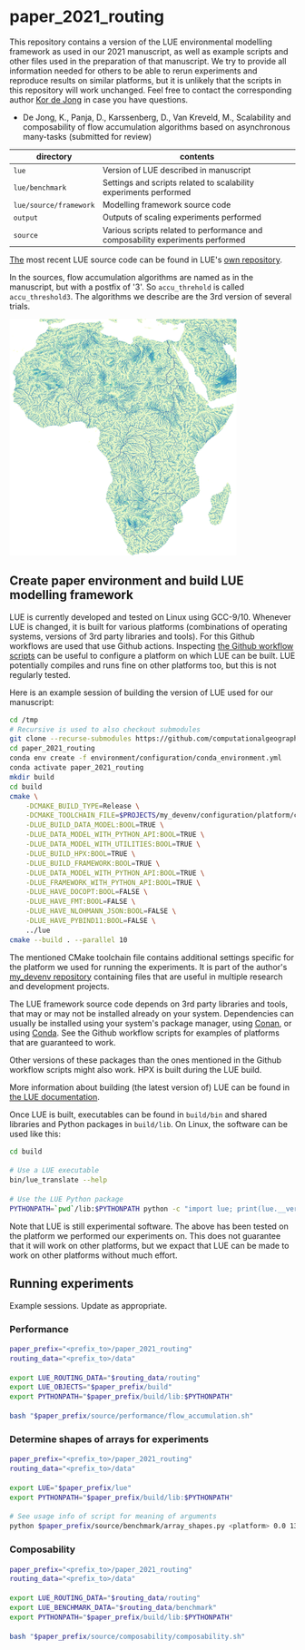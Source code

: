 # paper_2021_routing

This repository contains a version of the LUE environmental modelling framework as used
in our 2021 manuscript, as well as example scripts and other files used in the preparation of
that manuscript. We try to provide all information needed for others to be able to rerun
experiments and reproduce results on similar platforms, but it is unlikely that the scripts in
this repository will work unchanged. Feel free to contact the corresponding author [Kor de
Jong](mailto:k.dejong1@uu.nl) in case you have questions.

- De Jong, K., Panja, D., Karssenberg, D., Van Kreveld, M., Scalability and composability
  of flow accumulation algorithms based on asynchronous many-tasks (submitted for review)

| directory              | contents                                                                       |
| ---------              | --------                                                                       |
| `lue`                  | Version of LUE described in manuscript                                         |
| `lue/benchmark`        | Settings and scripts related to scalability experiments performed              |
| `lue/source/framework` | Modelling framework source code                                                |
| `output`               | Outputs of scaling experiments performed                                       |
| `source`               | Various scripts related to performance and composability experiments performed |

[The](The) most recent LUE source code can be found in LUE's
[own repository](https://github.com/computationalgeography/lue).

In the sources, flow accumulation algorithms are named as in the manuscript, but with a postfix
of '3'. So `accu_threhold` is called `accu_threshold3`. The algorithms we describe are the 3rd
version of several trials.

[<img src="document/figure/runoff.png" width="400"/>](document/figure/README.md)


## Create paper environment and build LUE modelling framework
LUE is currently developed and tested on Linux using GCC-9/10. Whenever LUE is changed, it is
built for various platforms (combinations of operating systems, versions of 3rd party libraries
and tools). For this Github workflows are used that use Github actions. Inspecting
[the Github workflow scripts](lue/.github/workflows)
can be useful to configure a platform on which LUE can be built. LUE potentially compiles and
runs fine on other platforms too, but this is not regularly tested.

Here is an example session of building the version of LUE used for our manuscript:

```bash
cd /tmp
# Recursive is used to also checkout submodules
git clone --recurse-submodules https://github.com/computationalgeography/paper_2021_routing
cd paper_2021_routing
conda env create -f environment/configuration/conda_environment.yml
conda activate paper_2021_routing
mkdir build
cd build
cmake \
    -DCMAKE_BUILD_TYPE=Release \
    -DCMAKE_TOOLCHAIN_FILE=$PROJECTS/my_devenv/configuration/platform/cmake/login01/Release.cmake \
    -DLUE_BUILD_DATA_MODEL:BOOL=TRUE \
    -DLUE_DATA_MODEL_WITH_PYTHON_API:BOOL=TRUE \
    -DLUE_DATA_MODEL_WITH_UTILITIES:BOOL=TRUE \
    -DLUE_BUILD_HPX:BOOL=TRUE \
    -DLUE_BUILD_FRAMEWORK:BOOL=TRUE \
    -DLUE_DATA_MODEL_WITH_PYTHON_API:BOOL=TRUE \
    -DLUE_FRAMEWORK_WITH_PYTHON_API:BOOL=TRUE \
    -DLUE_HAVE_DOCOPT:BOOL=FALSE \
    -DLUE_HAVE_FMT:BOOL=FALSE \
    -DLUE_HAVE_NLOHMANN_JSON:BOOL=FALSE \
    -DLUE_HAVE_PYBIND11:BOOL=FALSE \
    ../lue
cmake --build . --parallel 10
```

The mentioned CMake toolchain file contains additional settings specific for the
platform we used for running the experiments. It is part of the author's [my_devenv
repository](https://github.com/kordejong/my_devenv/tree/9eb8896d24389f5ae9090d368dd2fac88259c633)
containing files that are useful in multiple research and development projects.

The LUE framework source code depends on 3rd party libraries and tools, that may or may not
be installed already on your system. Dependencies can usually be installed using
your system's package manager, using [Conan](https://conan.io), or using
[Conda](https://conda.io). See the Github workflow scripts for examples of platforms that are
guaranteed to work.

Other versions of these packages than the ones mentioned in the Github workflow scripts might
also work. HPX is built during the LUE build.

More information about building (the latest version of) LUE can be found in [the LUE
documentation](https://lue.computationalgeography.org/doc).

Once LUE is built, executables can be found in `build/bin` and shared libraries and Python
packages in `build/lib`. On Linux, the software can be used like this:

```bash
cd build

# Use a LUE executable
bin/lue_translate --help

# Use the LUE Python package
PYTHONPATH=`pwd`/lib:$PYTHONPATH python -c "import lue; print(lue.__version__)"
```

Note that LUE is still experimental software. The above has been tested on the platform we
performed our experiments on. This does not guarantee that it will work on other platforms,
but we expact that LUE can be made to work on other platforms without much effort.


## Running experiments
Example sessions. Update as appropriate.

### Performance
```bash
paper_prefix="<prefix_to>/paper_2021_routing"
routing_data="<prefix_to>/data"

export LUE_ROUTING_DATA="$routing_data/routing"
export LUE_OBJECTS="$paper_prefix/build"
export PYTHONPATH="$paper_prefix/build/lib:$PYTHONPATH"

bash "$paper_prefix/source/performance/flow_accumulation.sh"
```


### Determine shapes of arrays for experiments
```bash
paper_prefix="<prefix_to>/paper_2021_routing"
routing_data="<prefix_to>/data"

export LUE="$paper_prefix/lue"
export PYTHONPATH="$paper_prefix/build/lib:$PYTHONPATH"

# See usage info of script for meaning of arguments
python $paper_prefix/source/benchmark/array_shapes.py <platform> 0.0 13 150 2 $routing_data/africa/factor2.vrt 23 13 ~/tmp/bounding_boxes
```


### Composability
```bash
paper_prefix="<prefix_to>/paper_2021_routing"
routing_data="<prefix_to>/data"

export LUE_ROUTING_DATA="$routing_data/routing"
export LUE_BENCHMARK_DATA="$routing_data/benchmark"
export PYTHONPATH="$paper_prefix/build/lib:$PYTHONPATH"

bash "$paper_prefix/source/composability/composability.sh"
```
